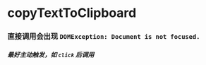 # copyTextToClipboard
### 直接调用会出现 `DOMException: Document is not focused.`
##### 最好主动触发，如 `click` 后调用

